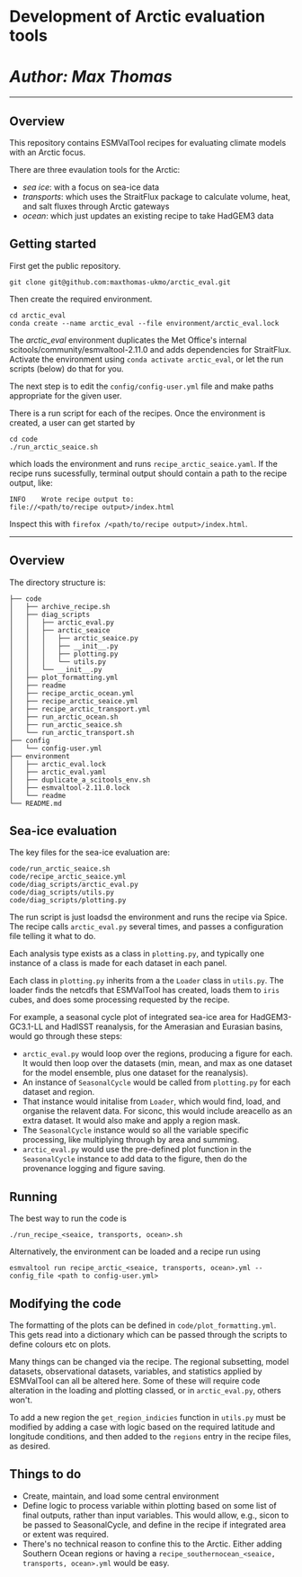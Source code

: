 # Development of Arctic evaluation tools 
# *Author: Max Thomas*
---
## Overview
This repository contains ESMValTool recipes for evaluating climate models with an Arctic focus.

There are three evaulation tools for the Arctic:
- *sea ice*: with a focus on sea-ice data
- *transports*: which uses the StraitFlux package to calculate volume, heat, and salt fluxes through Arctic gateways
- *ocean*: which just updates an existing recipe to take HadGEM3 data

## Getting started
First get the public repository.
```
git clone git@github.com:maxthomas-ukmo/arctic_eval.git
```
Then create the required environment.
```
cd arctic_eval
conda create --name arctic_eval --file environment/arctic_eval.lock
```
The *arctic_eval* environment duplicates the Met Office's internal scitools/community/esmvaltool-2.11.0 and adds dependencies for StraitFlux. Activate the environment using 
```conda activate arctic_eval```, or let the run scripts (below) do that for you.

The next step is to edit the ```config/config-user.yml``` file and make paths appropriate for the given user.

There is a run script for each of the recipes. Once the environment is created, a user can get started by
```
cd code
./run_arctic_seaice.sh
```
which loads the environment and runs ```recipe_arctic_seaice.yaml```. If the recipe runs sucessfully, terminal output should contain a path to the recipe output, like:
```
INFO    Wrote recipe output to:
file://<path/to/recipe output>/index.html
```
Inspect this with ```firefox /<path/to/recipe output>/index.html```.

---
## Overview
The directory structure is:
```
├── code
│   ├── archive_recipe.sh
│   ├── diag_scripts
│   │   ├── arctic_eval.py
│   │   ├── arctic_seaice
│   │   │   ├── arctic_seaice.py
│   │   │   ├── __init__.py
│   │   │   ├── plotting.py
│   │   │   └── utils.py
│   │   └── __init__.py
│   ├── plot_formatting.yml
│   ├── readme
│   ├── recipe_arctic_ocean.yml
│   ├── recipe_arctic_seaice.yml
│   ├── recipe_arctic_transport.yml
│   ├── run_arctic_ocean.sh
│   ├── run_arctic_seaice.sh
│   └── run_arctic_transport.sh
├── config
│   └── config-user.yml
├── environment
│   ├── arctic_eval.lock
│   ├── arctic_eval.yaml
│   ├── duplicate_a_scitools_env.sh
│   ├── esmvaltool-2.11.0.lock
│   └── readme
└── README.md
```

## Sea-ice evaluation
The key files for the sea-ice evaluation are:
```
code/run_arctic_seaice.sh
code/recipe_arctic_seaice.yml
code/diag_scripts/arctic_eval.py
code/diag_scripts/utils.py
code/diag_scripts/plotting.py
```

The run script is just loadsd the environment and runs the recipe via Spice. The recipe calls ```arctic_eval.py``` several times, and passes a configuration file telling it what to do. 

Each analysis type exists as a class in ```plotting.py```, and typically one instance of a class is made for each dataset in each panel.

Each class in ```plotting.py``` inherits from a the ```Loader``` class in ```utils.py```. The loader finds the netcdfs that ESMValTool has created, loads them to ```iris``` cubes, and does some processing requested by the recipe. 

For example, a seasonal cycle plot of integrated sea-ice area for HadGEM3-GC3.1-LL and HadISST reanalysis, for the Amerasian and Eurasian basins, would go through these steps:
- ```arctic_eval.py``` would loop over the regions, producing a figure for each. It would then loop over the datasets (min, mean, and max as one dataset for the model ensemble, plus one dataset for the reanalysis).
- An instance of ```SeasonalCycle``` would be called from ```plotting.py``` for each dataset and region.
- That instance would initalise from ```Loader```, which would find, load, and organise the relavent data. For siconc, this would include areacello as an extra dataset. It would also make and apply a region mask.
- The ```SeasonalCycle``` instance would so all the variable specific processing, like multiplying through by area and summing. 
- ```arctic_eval.py``` would use the pre-defined plot function in the ```SeasonalCycle``` instance to add data to the figure, then do the provenance logging and figure saving.

## Running
The best way to run the code is
```
./run_recipe_<seaice, transports, ocean>.sh
```
Alternatively, the environment can be loaded and a recipe run using
```
esmvaltool run recipe_arctic_<seaice, transports, ocean>.yml --config_file <path to config-user.yml>
```

## Modifying the code
The formatting of the plots can be defined in ```code/plot_formatting.yml```. This gets read into a dictionary which can be passed through the scripts to define colours etc on plots.

Many things can be changed via the recipe. The regional subsetting, model datasets, observational datasets, variables, and statistics applied by ESMValTool can all be altered here. Some of these will require code alteration in the loading and plotting classed, or in ```arctic_eval.py```, others won't.

To add a new region the ```get_region_indicies``` function in ```utils.py``` must be modified by adding a case with logic based on the required latitude and longitude conditions, and then added to the ```regions``` entry in the recipe files, as desired.

## Things to do
- Create, maintain, and load some central environment
- Define logic to process variable within plotting based on some list of final outputs, rather than input variables. This would allow, e.g., sicon to be passed to SeasonalCycle, and define in the recipe if integrated area or extent was required.
- There's no technical reason to confine this to the Arctic. Either adding Southern Ocean regions or having a ```recipe_southernocean_<seaice, transports, ocean>.yml``` would be easy.


